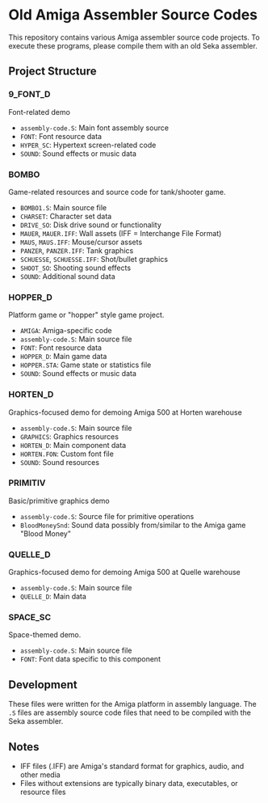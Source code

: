 # Old Amiga Assembler Source Codes

This repository contains various Amiga assembler source code projects. To execute these programs, please compile them with an old Seka assembler.

## Project Structure

### 9_FONT_D
Font-related demo
- `assembly-code.S`: Main font assembly source
- `FONT`: Font resource data
- `HYPER_SC`: Hypertext screen-related code
- `SOUND`: Sound effects or music data

### BOMBO
Game-related resources and source code for tank/shooter game.
- `BOMBO1.S`: Main source file
- `CHARSET`: Character set data
- `DRIVE_SO`: Disk drive sound or functionality
- `MAUER`, `MAUER.IFF`: Wall assets (IFF = Interchange File Format)
- `MAUS`, `MAUS.IFF`: Mouse/cursor assets
- `PANZER`, `PANZER.IFF`: Tank graphics
- `SCHUESSE`, `SCHUESSE.IFF`: Shot/bullet graphics
- `SHOOT_SO`: Shooting sound effects
- `SOUND`: Additional sound data

### HOPPER_D
Platform game or "hopper" style game project.
- `AMIGA`: Amiga-specific code
- `assembly-code.S`: Main source file
- `FONT`: Font resource data
- `HOPPER_D`: Main game data
- `HOPPER.STA`: Game state or statistics file
- `SOUND`: Sound effects or music data

### HORTEN_D
Graphics-focused demo for demoing Amiga 500 at Horten warehouse
- `assembly-code.S`: Main source file
- `GRAPHICS`: Graphics resources
- `HORTEN_D`: Main component data
- `HORTEN.FON`: Custom font file
- `SOUND`: Sound resources

### PRIMITIV
Basic/primitive graphics demo
- `assembly-code.S`: Source file for primitive operations
- `BloodMoneySnd`: Sound data possibly from/similar to the Amiga game "Blood Money"

### QUELLE_D
Graphics-focused demo for demoing Amiga 500 at Quelle warehouse
- `assembly-code.S`: Main source file
- `QUELLE_D`: Main data

### SPACE_SC
Space-themed demo.
- `assembly-code.S`: Main source file
- `FONT`: Font data specific to this component

## Development

These files were written for the Amiga platform in assembly language. The `.S` files are assembly source code files that need to be compiled with the Seka assembler.

## Notes

- IFF files (.IFF) are Amiga's standard format for graphics, audio, and other media
- Files without extensions are typically binary data, executables, or resource files
